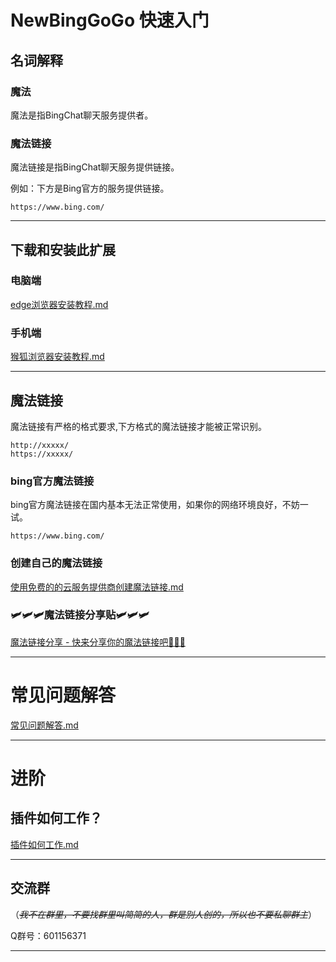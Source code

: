 # NewBingGoGo 快速入门

## 名词解释

### 魔法
魔法是指BingChat聊天服务提供者。

### 魔法链接
魔法链接是指BingChat聊天服务提供链接。

例如：下方是Bing官方的服务提供链接。
~~~
https://www.bing.com/
~~~

---
## 下载和安装此扩展
### 电脑端
[edge浏览器安装教程.md](./下载和安装/edge浏览器安装教程.md)
### 手机端
[猴狐浏览器安装教程.md](./下载和安装/猴狐浏览器安装教程.md)


---

## 魔法链接
魔法链接有严格的格式要求,下方格式的魔法链接才能被正常识别。
~~~
http://xxxxx/
https://xxxxx/
~~~

### bing官方魔法链接
bing官方魔法链接在国内基本无法正常使用，如果你的网络环境良好，不妨一试。
~~~
https://www.bing.com/
~~~

### 创建自己的魔法链接
[使用免费的的云服务提供商创建魔法链接.md](/创建魔法链接/使用免费的的云服务提供商创建魔法链接.md)

### 🛩️🛩️🛩️魔法链接分享贴🛩️🛩️🛩️
[魔法链接分享 - 快来分享你的魔法链接吧🎉🎉🎉](https://gitee.com/jja8/NewBingGoGo/issues/I6S6BH)

---

# 常见问题解答
[常见问题解答.md](/常见问题解答.md)


---

# 进阶
## 插件如何工作？
[插件如何工作.md](/功能介绍/插件如何工作.md)

---


## 交流群
（~~*我不在群里，不要找群里叫简简的人，群是别人创的，所以也不要私聊群主*~~）

Q群号：601156371

---




